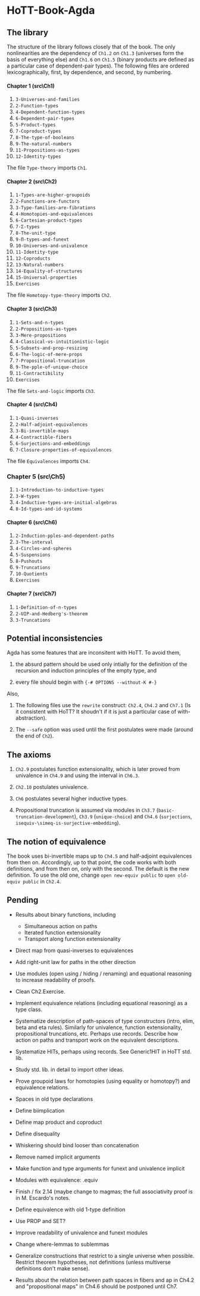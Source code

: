 # HoTT-Book-Agda

## The library

The structure of the library follows closely that of the book. The only nonlinearities are the dependency of `Ch1.2` on `Ch1.3` (universes form the basis of everything else) and `Ch1.6` on `Ch1.5` (binary products are defined as a particular case of dependent-pair types). The following files are ordered lexicographically, first, by dependence, and second, by numbering.

#### Chapter 1 (src\Ch1)

1. `3-Universes-and-families`
2. `2-Function-types`
3. `4-Dependent-function-types`
4. `6-Dependent-pair-types`
5. `5-Product-types`
6. `7-Coproduct-types`
7. `8-The-type-of-booleans`
8. `9-The-natural-numbers`
9. `11-Propositions-as-types`
10. `12-Identity-types`

The file `Type-theory` imports `Ch1`.

#### Chapter 2 (src\Ch2)

1. `1-Types-are-higher-groupoids`
2. `2-Functions-are-functors`
3. `3-Type-families-are-fibrations`
4. `4-Homotopies-and-equivalences`
5. `6-Cartesian-product-types`
6. `7-Σ-types`
7. `8-The-unit-type`
8. `9-Π-types-and-funext`
9. `10-Universes-and-univalence`
10. `11-Identity-type`
11. `12-Coproducts`
12. `13-Natural-numbers`
13. `14-Equality-of-structures`
13. `15-Universal-properties`
14. `Exercises`

The file `Homotopy-type-theory` imports `Ch2`.

#### Chapter 3 (src\Ch3)

1. `1-Sets-and-n-types`
2. `2-Propositions-as-types`
3. `3-Mere-propositions`
4. `4-Classical-vs-intuitionistic-logic`
5. `5-Subsets-and-prop-resizing`
6. `6-The-logic-of-mere-props`
7. `7-Propositional-truncation`
8. `9-The-pple-of-unique-choice`
9. `11-Contractibility`
10. `Exercises`

The file `Sets-and-logic` imports `Ch3`.

#### Chapter 4 (src\Ch4)

1. `1-Quasi-inverses`
2. `2-Half-adjoint-equivalences`
3. `3-Bi-invertible-maps`
4. `4-Contractible-fibers`
5. `6-Surjections-and-embeddings`
6. `7-Closure-properties-of-equivalences`

The file `Equivalences` imports `Ch4`.

### Chapter 5 (src\Ch5)

1. `1-Introduction-to-inductive-types`
2. `3-W-types`
3. `4-Inductive-types-are-initial-algebras`
4. `8-Id-types-and-id-systems`

#### Chapter 6 (src\Ch6)

1. `2-Induction-pples-and-dependent-paths`
2. `3-The-interval`
3. `4-Circles-and-spheres`
4. `5-Suspensions`
5. `8-Pushouts`
6. `9-Truncations`
7. `10-Quotients`
8. `Exercises`

#### Chapter 7 (src\Ch7)

1. `1-Definition-of-n-types`
2. `2-UIP-and-Hedberg's-theorem`
3. `3-Truncations`


## Potential inconsistencies

Agda has some features that are inconsitent with HoTT. To avoid them, 

1. the absurd pattern should be used only intially for the definition of the recursion and induction principles of the empty type, and

2. every file should begin with `{-# OPTIONS --without-K #-}`

Also,

1. The following files use the `rewrite` construct: `Ch2.4`, `Ch4.2` and `Ch7.1` (Is it consistent with HoTT? It shoudn't if it is just a particular case of with-abstraction).

2. The `--safe` option was used until the first postulates were made (around the end of `Ch2`).


## The axioms

1. `Ch2.9` postulates function extensionality, which is later proved from univalence in `Ch4.9` and using the interval in `Ch6.3`.

2. `Ch2.10` postulates univalence.

3. `Ch6` postulates several higher inductive types.

4. Propositional truncation is assumed via modules in `Ch3.7` (`basic-truncation-development`), `Ch3.9` (`unique-choice`) and `Ch4.6` (`surjections`, `isequiv-\simeq-is-surjective-embedding`).


## The notion of equivalence

The book uses bi-invertible maps up to `Ch4.5` and half-adjoint equivalences from then on. Accordingly, up to that point, the code works with both definitions, and from then on, only with the second. The default is the new definition. To use the old one, change `open new-equiv public` to `open old-equiv public` in `Ch2.4`.

## Pending

* Results about binary functions, including
  * Simultaneous action on paths
  * Iterated function extensionality
  * Transport along function extensionality

* Direct map from quasi-inverses to equivalences

* Add right-unit law for paths in the other direction

* Use modules (open using / hiding / renaming) and equational reasoning to increase readability of proofs.

* Clean Ch2.Exercise.

* Implement equivalence relations (including equational reasoning) as a type class.

* Systematize description of path-spaces of type constructors (intro, elim, beta and eta rules). Similarly for univalence, function extensionality, propositional truncations, etc. Perhaps use records. Describe how action on paths and transport work on the equivalent descriptions.

* Systematize HITs, perhaps using records. See Generic1HIT in HoTT std. lib.

* Study std. lib. in detail to import other ideas.

* Prove groupoid laws for homotopies (using equality or homotopy?) and equivalence relations.

* Spaces in old type declarations

* Define biimplication

* Define map product and coproduct

* Define disequality

* Whiskering should bind looser than concatenation

* Remove named implicit arguments

* Make function and type arguments for funext and univalence implicit

* Modules with equivalence: .equiv

* Finish / fix 2.14 (maybe change to magmas; the full associativity proof is in M. Escardo's notes.

* Define equivalence with old 1-type definition

* Use PROP and SET?

* Improve readability of univalence and funext modules

* Change where-lemmas to sublemmas

* Generalize constructions that restrict to a single universe when possible. Restrict theorem hypotheses, not definitions (unless multiverse definitions don't make sense).

* Results about the relation between path spaces in fibers and ap in Ch4.2 and "propositional maps" in Ch4.6 should be postponed until Ch7.
